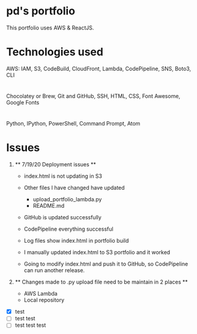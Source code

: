 # pd's portfolio

This portfolio uses AWS & ReactJS.

# Technologies used
AWS: IAM, S3, CodeBuild, CloudFront, Lambda, CodePipeline, SNS, Boto3, CLI
#

Chocolatey or Brew, Git and GitHub, SSH, HTML, CSS, Font Awesome, Google Fonts

#

Python, IPython, PowerShell, Command Prompt, Atom

# Issues

1. ** 7/19/20 Deployment issues **
    - index.html is not updating in S3
    - Other files I have changed have updated
        - upload_portfolio_lambda.py
        - README.md
    - GitHub is updated successfully
    - CodePipeline everything successful
    - Log files show index.html in portfolio build

    - I manually updated index.html to S3 portfolio and it worked
    - Going to modify index.html and push it to GitHub, so CodePipeline can run another release.

2. ** Changes made to .py upload file need to be maintain in 2 places **
    - AWS Lambda
    - Local repository


- [x] test
- [ ] test test
- [ ] test test test
